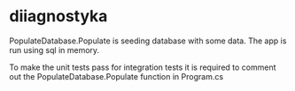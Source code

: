 # diiagnostyka

PopulateDatabase.Populate is seeding database with some data. The app is run using sql in memory.

To make the unit tests pass for integration tests it is required to comment out the PopulateDatabase.Populate function in Program.cs 
